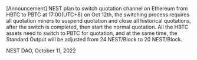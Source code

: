 [Announcement] NEST plan to switch quotation channel on Ethereum from HBTC to PBTC at 17:00(UTC+8) on Oct 12th, the switching process requires all quotation miners to suspend quotation and close all historical quotations, after the switch is completed, then start the normal quotation. All the HBTC assets need to switch to PBTC for quotation, and at the same time, the Standard Output will be adjusted from 24 NEST/Block to 20 NEST/Block.

NEST DAO, October 11, 2022
